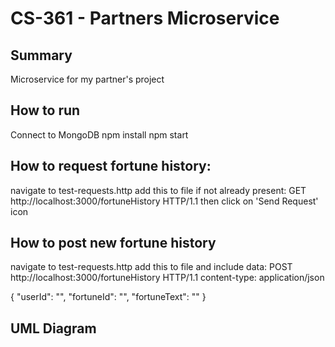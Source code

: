 # CS-361 - Partners Microservice

## Summary
Microservice for my partner's project

## How to run
Connect to MongoDB
npm install
npm start

## How to request fortune history:
navigate to test-requests.http
add this to file if not already present:
  GET http://localhost:3000/fortuneHistory HTTP/1.1
  then click on 'Send Request' icon
  
## How to post new fortune history
navigate to test-requests.http
add this to file and include data:
  POST http://localhost:3000/fortuneHistory HTTP/1.1
content-type: application/json

{
    "userId": "<enter userId here>",
    "fortuneId": "<enter fortuneId here>",
    "fortuneText": "<enter fortuneText here>"
}

## UML Diagram
